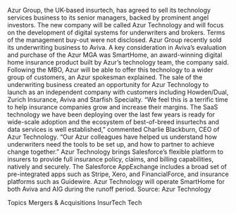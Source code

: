 Azur Group, the UK-based insurtech, has agreed to sell its technology services business to its senior managers, backed by prominent angel investors. The new company will be called Azur Technology and will focus on the development of digital systems for underwriters and brokers.
Terms of the management buy-out were not disclosed.
Azur Group recently sold its underwriting business to Aviva. A key consideration in Aviva’s evaluation and purchase of the Azur MGA was SmartHome, an award-winning digital home insurance product built by Azur’s technology team, the company said.
Following the MBO, Azur will be able to offer this technology to a wider group of customers, an Azur spokesman explained.
The sale of the underwriting business created an opportunity for Azur Technology to launch as an independent company with customers including Howden/Dual, Zurich Insurance, Aviva and Starfish Specialty.
“We feel this is a terrific time to help insurance companies grow and increase their margins. The SaaS technology we have been deploying over the last few years is ready for wide-scale adoption and the ecosystem of best-of-breed insurtechs and data services is well established,” commented Charlie Blackburn, CEO of Azur Technology. “Our Azur colleagues have helped us understand how underwriters need the tools to be set up, and how to partner to achieve change together.”
Azur Technology brings Salesforce’s flexible platform to insurers to provide full insurance policy, claims, and billing capabilities, natively and securely. The Salesforce AppExchange includes a broad set of pre-integrated apps such as Stripe, Xero, and FinancialForce, and insurance platforms such as Guidewire.
Azur Technology will operate SmartHome for both Aviva and AIG during the runoff period.
Source: Azur Technology

Topics
Mergers & Acquisitions
InsurTech
Tech
